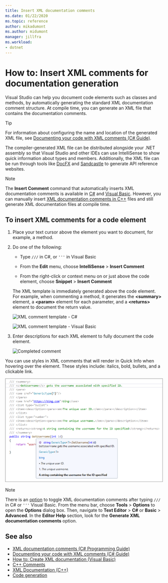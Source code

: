 ```yaml
---
title: Insert XML documentation comments
ms.date: 01/22/2020
ms.topic: reference
author: mikadumont
ms.author: midumont
manager: jillfra
ms.workload:
- dotnet
---
```

# How to: Insert XML comments for documentation generation

Visual Studio can help you document code elements such as classes and methods, by automatically generating the standard XML documentation comment structure. At compile time, you can generate an XML file that contains the documentation comments.

> [!TIP]
> For information about configuring the name and location of the generated XML file, see [Documenting your code with XML comments (C# Guide)](/dotnet/csharp/codedoc).

The compiler-generated XML file can be distributed alongside your .NET assembly so that Visual Studio and other IDEs can use IntelliSense to show quick information about types and members. Additionally, the XML file can be run through tools like [DocFX](https://dotnet.github.io/docfx/) and [Sandcastle](https://www.microsoft.com/download/details.aspx?id=10526) to generate API reference websites.

> [!NOTE]
> The **Insert Comment** command that automatically inserts XML documentation comments is available in [C#](/dotnet/csharp/programming-guide/xmldoc/xml-documentation-comments) and [Visual Basic](/dotnet/visual-basic/programming-guide/program-structure/how-to-create-xml-documentation). However, you can manually insert [XML documentation comments in C++](/cpp/build/reference/xml-documentation-visual-cpp) files and still generate XML documentation files at compile time.

## To insert XML comments for a code element

1. Place your text cursor above the element you want to document, for example, a method.

2. Do one of the following:

   - Type `///` in C#, or `'''` in Visual Basic

   - From the **Edit** menu, choose **IntelliSense** > **Insert Comment**

   - From the right-click or context menu on or just above the code element, choose **Snippet** > **Insert Comment**

   The XML template is immediately generated above the code element. For example, when commenting a method, it generates the **\<summary\>** element, a **\<param\>** element for each parameter, and a **\<returns\>** element to document the return value.

   ![XML comment template - C#](media/doc-preview-cs.png)

   ![XML comment template - Visual Basic](media/doc-preview-vb.png)

3. Enter descriptions for each XML element to fully document the code element.

   ![Completed comment](media/doc-result-cs.png)

You can use styles in XML comments that will render in Quick Info when hovering over the element. These styles include: italics, bold, bullets, and a clickable link.

   ![Completed comment](media/doc-style-cs.png) 

> [!NOTE]
> There is an [option](../../ide/reference/options-text-editor-csharp-advanced.md) to toggle XML documentation comments after typing `///` in C# or `'''` Visual Basic. From the menu bar, choose **Tools** > **Options** to open the **Options** dialog box. Then, navigate to **Text Editor** > **C#** or **Basic** > **Advanced**. In the **Editor Help** section, look for the **Generate XML documentation comments** option.

## See also

- [XML documentation comments (C# Programming Guide)](/dotnet/csharp/programming-guide/xmldoc/xml-documentation-comments)
- [Documenting your code with XML comments (C# Guide)](/dotnet/csharp/codedoc)
- [How to: Create XML documentation (Visual Basic)](/dotnet/visual-basic/programming-guide/program-structure/how-to-create-xml-documentation)
- [C++ Comments](/cpp/cpp/comments-cpp)
- [XML Documentation (C++)](/cpp/build/reference/xml-documentation-visual-cpp)
- [Code generation](../code-generation-in-visual-studio.md)
